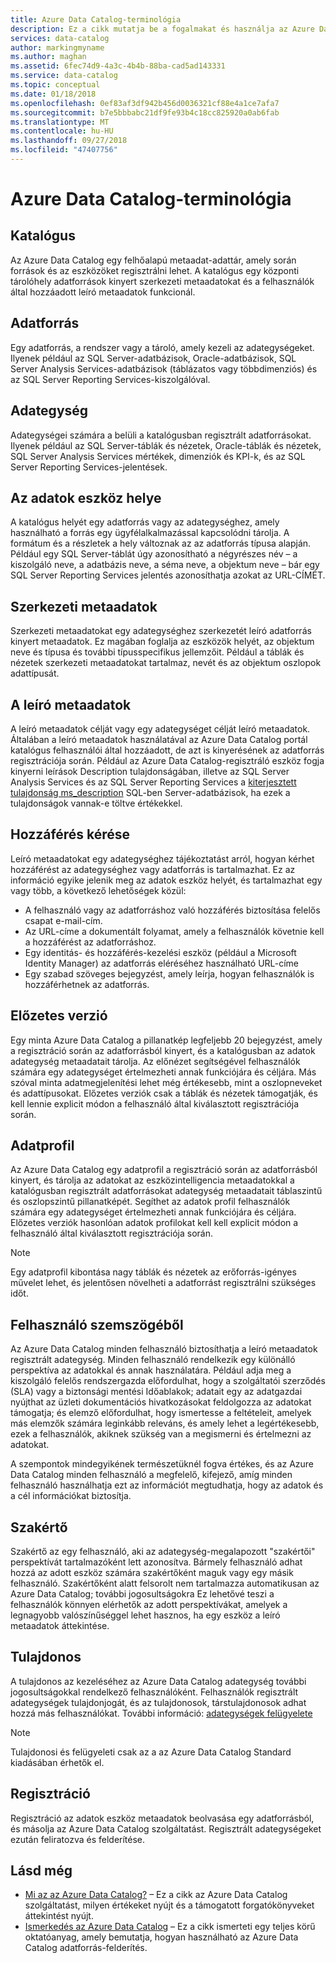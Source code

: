 ```yaml
---
title: Azure Data Catalog-terminológia
description: Ez a cikk mutatja be a fogalmakat és használja az Azure Data Catalog dokumentációja feltételeit.
services: data-catalog
author: markingmyname
ms.author: maghan
ms.assetid: 6fec74d9-4a3c-4b4b-88ba-cad5ad143331
ms.service: data-catalog
ms.topic: conceptual
ms.date: 01/18/2018
ms.openlocfilehash: 0ef83af3df942b456d0036321cf88e4a1ce7afa7
ms.sourcegitcommit: b7e5bbbabc21df9fe93b4c18cc825920a0ab6fab
ms.translationtype: MT
ms.contentlocale: hu-HU
ms.lasthandoff: 09/27/2018
ms.locfileid: "47407756"
---
```

# <a name="azure-data-catalog-terminology"></a>Azure Data Catalog-terminológia
## <a name="catalog"></a>Katalógus
Az Azure Data Catalog egy felhőalapú metaadat-adattár, amely során források és az eszközöket regisztrálni lehet. A katalógus egy központi tárolóhely adatforrások kinyert szerkezeti metaadatokat és a felhasználók által hozzáadott leíró metaadatok funkcionál.

## <a name="data-source"></a>Adatforrás
Egy adatforrás, a rendszer vagy a tároló, amely kezeli az adategységeket. Ilyenek például az SQL Server-adatbázisok, Oracle-adatbázisok, SQL Server Analysis Services-adatbázisok (táblázatos vagy többdimenziós) és az SQL Server Reporting Services-kiszolgálóval.

## <a name="data-asset"></a>Adategység
Adategységei számára a belüli a katalógusban regisztrált adatforrásokat. Ilyenek például az SQL Server-táblák és nézetek, Oracle-táblák és nézetek, SQL Server Analysis Services mértékek, dimenziók és KPI-k, és az SQL Server Reporting Services-jelentések.

## <a name="data-asset-location"></a>Az adatok eszköz helye
A katalógus helyét egy adatforrás vagy az adategységhez, amely használható a forrás egy ügyfélalkalmazással kapcsolódni tárolja. A formátum és a részletek a hely változnak az az adatforrás típusa alapján. Például egy SQL Server-táblát úgy azonosítható a négyrészes név – a kiszolgáló neve, a adatbázis neve, a séma neve, a objektum neve – bár egy SQL Server Reporting Services jelentés azonosíthatja azokat az URL-CÍMÉT.

## <a name="structural-metadata"></a>Szerkezeti metaadatok
Szerkezeti metaadatokat egy adategységhez szerkezetét leíró adatforrás kinyert metaadatok. Ez magában foglalja az eszközök helyét, az objektum neve és típusa és további típusspecifikus jellemzőit. Például a táblák és nézetek szerkezeti metaadatokat tartalmaz, nevét és az objektum oszlopok adattípusát.

## <a name="descriptive-metadata"></a>A leíró metaadatok
A leíró metaadatok célját vagy egy adategységet célját leíró metaadatok. Általában a leíró metaadatok használatával az Azure Data Catalog portál katalógus felhasználói által hozzáadott, de azt is kinyerésének az adatforrás regisztrációja során. Például az Azure Data Catalog-regisztráló eszköz fogja kinyerni leírások Description tulajdonságában, illetve az SQL Server Analysis Services és az SQL Server Reporting Services a [kiterjesztett tulajdonság ms_description](https://technet.microsoft.com/library/ms190243.aspx) SQL-ben Server-adatbázisok, ha ezek a tulajdonságok vannak-e töltve értékekkel.

## <a name="request-access"></a>Hozzáférés kérése
Leíró metaadatokat egy adategységhez tájékoztatást arról, hogyan kérhet hozzáférést az adategységhez vagy adatforrás is tartalmazhat. Ez az információ egyike jelenik meg az adatok eszköz helyét, és tartalmazhat egy vagy több, a következő lehetőségek közül:

* A felhasználó vagy az adatforráshoz való hozzáférés biztosítása felelős csapat e-mail-cím.
* Az URL-címe a dokumentált folyamat, amely a felhasználók követnie kell a hozzáférést az adatforráshoz.
* Egy identitás- és hozzáférés-kezelési eszköz (például a Microsoft Identity Manager) az adatforrás eléréséhez használható URL-címe
* Egy szabad szöveges bejegyzést, amely leírja, hogyan felhasználók is hozzáférhetnek az adatforrás.

## <a name="preview"></a>Előzetes verzió
Egy minta Azure Data Catalog a pillanatkép legfeljebb 20 bejegyzést, amely a regisztráció során az adatforrásból kinyert, és a katalógusban az adatok adategység metaadatait tárolja. Az előnézet segítségével felhasználók számára egy adategységet értelmezheti annak funkciójára és céljára. Más szóval minta adatmegjelenítési lehet még értékesebb, mint a oszlopneveket és adattípusokat.
Előzetes verziók csak a táblák és nézetek támogatják, és kell lennie explicit módon a felhasználó által kiválasztott regisztrációja során.

## <a name="data-profile"></a>Adatprofil
Az Azure Data Catalog egy adatprofil a regisztráció során az adatforrásból kinyert, és tárolja az adatokat az eszközintelligencia metaadatokkal a katalógusban regisztrált adatforrásokat adategység metaadatait táblaszintű és oszlopszintű pillanatképét. Segíthet az adatok profil felhasználók számára egy adategységet értelmezheti annak funkciójára és céljára. Előzetes verziók hasonlóan adatok profilokat kell kell explicit módon a felhasználó által kiválasztott regisztrációja során.

> [!NOTE]
> Egy adatprofil kibontása nagy táblák és nézetek az erőforrás-igényes művelet lehet, és jelentősen növelheti a adatforrást regisztrálni szükséges időt.
>
>

## <a name="user-perspective"></a>Felhasználó szemszögéből
Az Azure Data Catalog minden felhasználó biztosíthatja a leíró metaadatok regisztrált adategység. Minden felhasználó rendelkezik egy különálló perspektíva az adatokkal és annak használatára. Például adja meg a kiszolgáló felelős rendszergazda előfordulhat, hogy a szolgáltatói szerződés (SLA) vagy a biztonsági mentési Időablakok; adatait egy az adatgazdai nyújthat az üzleti dokumentációs hivatkozásokat feldolgozza az adatokat támogatja; és elemző előfordulhat, hogy ismertesse a feltételeit, amelyek más elemzők számára leginkább releváns, és amely lehet a legértékesebb, ezek a felhasználók, akiknek szükség van a megismerni és értelmezni az adatokat.

A szempontok mindegyikének természetüknél fogva értékes, és az Azure Data Catalog minden felhasználó a megfelelő, kifejező, amíg minden felhasználó használhatja ezt az információt megtudhatja, hogy az adatok és a cél információkat biztosítja.

## <a name="expert"></a>Szakértő
Szakértő az egy felhasználó, aki az adategység-megalapozott "szakértői" perspektívát tartalmazóként lett azonosítva. Bármely felhasználó adhat hozzá az adott eszköz számára szakértőként maguk vagy egy másik felhasználó. Szakértőként alatt felsorolt nem tartalmazza automatikusan az Azure Data Catalog; további jogosultságokra Ez lehetővé teszi a felhasználók könnyen elérhetők az adott perspektívákat, amelyek a legnagyobb valószínűséggel lehet hasznos, ha egy eszköz a leíró metaadatok áttekintése.

## <a name="owner"></a>Tulajdonos
A tulajdonos az kezeléséhez az Azure Data Catalog adategység további jogosultságokkal rendelkező felhasználóként. Felhasználók regisztrált adategységek tulajdonjogát, és az tulajdonosok, társtulajdonosok adhat hozzá más felhasználókat. További információ: [adategységek felügyelete](data-catalog-how-to-manage.md)  

> [!NOTE]
> Tulajdonosi és felügyeleti csak az a az Azure Data Catalog Standard kiadásában érhetők el.
>
>

## <a name="registration"></a>Regisztráció
Regisztráció az adatok eszköz metaadatok beolvasása egy adatforrásból, és másolja az Azure Data Catalog szolgáltatást. Regisztrált adategységeket ezután feliratozva és felderítése.

## <a name="see-also"></a>Lásd még
* [Mi az az Azure Data Catalog?](data-catalog-what-is-data-catalog.md) – Ez a cikk az Azure Data Catalog szolgáltatást, milyen értékeket nyújt és a támogatott forgatókönyveket áttekintést nyújt.
* [Ismerkedés az Azure Data Catalog](data-catalog-get-started.md) – Ez a cikk ismerteti egy teljes körű oktatóanyag, amely bemutatja, hogyan használható az Azure Data Catalog adatforrás-felderítés.  

